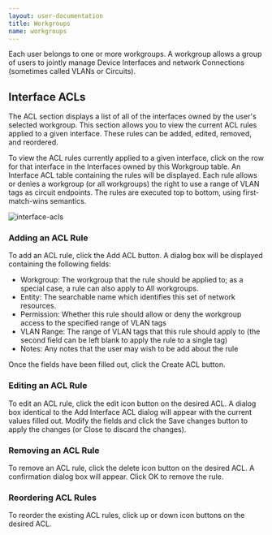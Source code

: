 ```yaml
---
layout: user-documentation
title: Workgroups
name: workgroups
---
```


Each user belongs to one or more workgroups. A workgroup allows a
group of users to jointly manage Device Interfaces and network
Connections (sometimes called VLANs or Circuits).

## Interface ACLs

The ACL section displays a list of all of the interfaces owned by the
user's selected workgroup. This section allows you to view the current
ACL rules applied to a given interface. These rules can be added,
edited, removed, and reordered.

To view the ACL rules currently applied to a given interface, click on
the row for that interface in the Interfaces owned by this Workgroup
table. An Interface ACL table containing the rules will be
displayed. Each rule allows or denies a workgroup (or all workgroups)
the right to use a range of VLAN tags as circuit endpoints. The rules
are executed top to bottom, using first-match-wins semantics.

![interface-acls](/assets/img/frontend/workgroup/interface-acls.png)

### Adding an ACL Rule

To add an ACL rule, click the Add ACL button. A dialog box will be
displayed containing the following fields:

- Workgroup: The workgroup that the rule should be applied to; as a
  special case, a rule can also apply to All workgroups.
- Entity: The searchable name which identifies this set of network
  resources.
- Permission: Whether this rule should allow or deny the workgroup
  access to the specified range of VLAN tags
- VLAN Range: The range of VLAN tags that this rule should apply to
  (the second field can be left blank to apply the rule to a single
  tag)
- Notes: Any notes that the user may wish to be add about the rule
                
Once the fields have been filled out, click the Create ACL button.

### Editing an ACL Rule

To edit an ACL rule, click the edit icon button on the desired ACL. A
dialog box identical to the Add Interface ACL dialog will appear with
the current values filled out. Modify the fields and click the Save
changes button to apply the changes (or Close to discard the changes).

### Removing an ACL Rule

To remove an ACL rule, click the delete icon button on the desired
ACL. A confirmation dialog box will appear. Click OK to remove the
rule.

### Reordering ACL Rules

To reorder the existing ACL rules, click up or down icon buttons on
the desired ACL.
